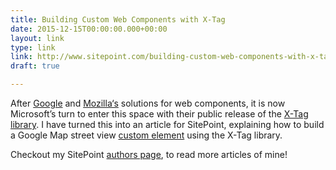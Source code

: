 ```yaml
---
title: Building Custom Web Components with X-Tag
date: 2015-12-15T00:00:00.000+00:00
layout: link
type: link
link: http://www.sitepoint.com/building-custom-web-components-with-x-tag/
draft: true

---
```

After [Google](https://www.polymer-project.org/1.0/) and [Mozilla‘s](http://brick.mozilla.io/)
solutions for web components, it is now Microsoft’s turn to enter this space
with their public release of the [X-Tag library](http://x-tag.github.io/). I have turned
this into an article for SitePoint, explaining how to build a Google Map street
view [custom element](http://codepen.io/SitePoint/full/VevVpa) using the X-Tag library.

Checkout my SitePoint [authors page](http://www.sitepoint.com/author/pparashar/),
to read more articles of mine!